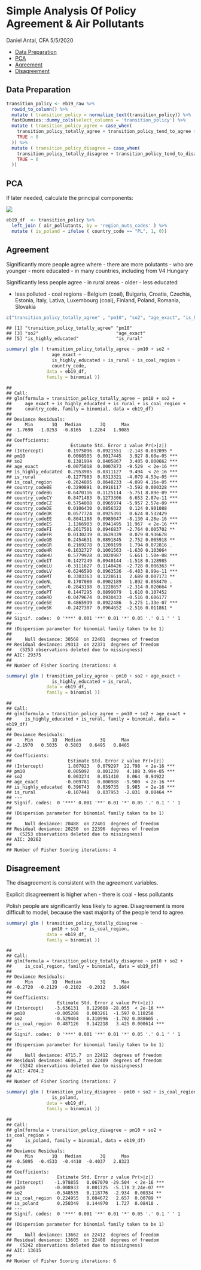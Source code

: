 Simple Analysis Of Policy Agreement & Air Pollutants
================
Daniel Antal, CFA
5/5/2020

  - [Data Preparation](#data-preparation)
  - [PCA](#pca)
  - [Agreement](#agreement)
  - [Disagreement](#disagreement)

## Data Preparation

``` r
transition_policy <- eb19_raw %>%
  rowid_to_column() %>%
  mutate ( transition_policy = normalize_text(transition_policy)) %>%
  fastDummies::dummy_cols(select_columns = 'transition_policy') %>%
  mutate ( transition_policy_agree = case_when(
    transition_policy_totally_agree + transition_policy_tend_to_agree > 0 ~ 1, 
    TRUE ~ 0
  )) %>%
  mutate ( transition_policy_disagree = case_when(
    transition_policy_totally_disagree + transition_policy_tend_to_disagree > 0 ~ 1, 
    TRUE ~ 0
  )) 
```

## PCA

If later needed, calculate the principal components:

![](Transition_policy_polluntants_files/figure-gfm/pca-1.png)<!-- -->

``` r
eb19_df  <- transition_policy %>% 
  left_join ( air_pollutants, by = 'region_nuts_codes' ) %>%
  mutate ( is_poland = ifelse ( country_code == "PL", 1, 0))
```

## Agreement

Significantly more people agree where - there are more polutants - who
are younger - more educated - in many countries, including from V4
Hungary

Significantly less people agree - in rural areas - older - less educated
- less polluted - coal regions - Belgium (coal), Bulgaria, Croatia,
Czechia, Estonia, Italy, Lativa, Luxembourg (coal), Finland, Poland,
Romania, Slovakia

``` r
c("transition_policy_totally_agree" , "pm10", "so2", "age_exact", "is_highly_educated" , "is_rural")
```

    ## [1] "transition_policy_totally_agree" "pm10"                           
    ## [3] "so2"                             "age_exact"                      
    ## [5] "is_highly_educated"              "is_rural"

``` r
summary( glm ( transition_policy_totally_agree ~ pm10 + so2 + 
                 age_exact +
                 is_highly_educated + is_rural + is_coal_region +
                 country_code, 
               data = eb19_df, 
               family = binomial ))
```

    ## 
    ## Call:
    ## glm(formula = transition_policy_totally_agree ~ pm10 + so2 + 
    ##     age_exact + is_highly_educated + is_rural + is_coal_region + 
    ##     country_code, family = binomial, data = eb19_df)
    ## 
    ## Deviance Residuals: 
    ##     Min       1Q   Median       3Q      Max  
    ## -1.7690  -1.0253  -0.8165   1.2264   1.9085  
    ## 
    ## Coefficients:
    ##                      Estimate Std. Error z value Pr(>|z|)    
    ## (Intercept)        -0.1975096  0.0921551  -2.143 0.032095 *  
    ## pm10                0.0068505  0.0017445   3.927 8.60e-05 ***
    ## so2                 0.1381994  0.0405867   3.405 0.000662 ***
    ## age_exact          -0.0075018  0.0007873  -9.529  < 2e-16 ***
    ## is_highly_educated  0.2953905  0.0311127   9.494  < 2e-16 ***
    ## is_rural           -0.1277983  0.0313321  -4.079 4.53e-05 ***
    ## is_coal_region     -0.2624005  0.0640233  -4.099 4.16e-05 ***
    ## country_codeBE     -0.3290891  0.0916117  -3.592 0.000328 ***
    ## country_codeBG     -0.6470116  0.1125114  -5.751 8.89e-09 ***
    ## country_codeCY      0.8471483  0.1273306   6.653 2.87e-11 ***
    ## country_codeCZ     -0.5754008  0.0965974  -5.957 2.57e-09 ***
    ## country_codeDE      0.0106430  0.0856322   0.124 0.901088    
    ## country_codeDK      0.0577724  0.0925391   0.624 0.532429    
    ## country_codeEE     -0.8041188  0.0989047  -8.130 4.28e-16 ***
    ## country_codeES      1.1266903  0.0941495  11.967  < 2e-16 ***
    ## country_codeFI     -0.2617501  0.0946837  -2.764 0.005702 ** 
    ## country_codeFR      0.0130239  0.1639339   0.079 0.936678    
    ## country_codeGB      0.2454631  0.0891845   2.752 0.005918 ** 
    ## country_codeGR      0.2169278  0.1209199   1.794 0.072816 .  
    ## country_codeHR     -0.1632727  0.1001563  -1.630 0.103064    
    ## country_codeHU      0.5779928  0.1020987   5.661 1.50e-08 ***
    ## country_codeIT     -0.1427249  0.0940144  -1.518 0.128985    
    ## country_codeLU     -0.3111627  0.1140426  -2.728 0.006363 ** 
    ## country_codeLV     -0.6246590  0.0963526  -6.483 8.99e-11 ***
    ## country_codeMT      0.3303363  0.1228611   2.689 0.007173 ** 
    ## country_codeNL      0.1707080  0.0902189   1.892 0.058470 .  
    ## country_codePL     -0.2843198  0.1228657  -2.314 0.020664 *  
    ## country_codePT      0.1447295  0.0899079   1.610 0.107452    
    ## country_codeRO     -0.0479674  0.0930433  -0.516 0.606177    
    ## country_codeSE      0.4865939  0.0922486   5.275 1.33e-07 ***
    ## country_codeSK     -0.2427307  0.0964652  -2.516 0.011861 *  
    ## ---
    ## Signif. codes:  0 '***' 0.001 '**' 0.01 '*' 0.05 '.' 0.1 ' ' 1
    ## 
    ## (Dispersion parameter for binomial family taken to be 1)
    ## 
    ##     Null deviance: 30568  on 22401  degrees of freedom
    ## Residual deviance: 29313  on 22371  degrees of freedom
    ##   (5253 observations deleted due to missingness)
    ## AIC: 29375
    ## 
    ## Number of Fisher Scoring iterations: 4

``` r
summary( glm ( transition_policy_agree ~ pm10 + so2 + age_exact +
                 is_highly_educated + is_rural, 
               data = eb19_df, 
               family = binomial ))
```

    ## 
    ## Call:
    ## glm(formula = transition_policy_agree ~ pm10 + so2 + age_exact + 
    ##     is_highly_educated + is_rural, family = binomial, data = eb19_df)
    ## 
    ## Deviance Residuals: 
    ##     Min       1Q   Median       3Q      Max  
    ## -2.1970   0.5035   0.5803   0.6495   0.8465  
    ## 
    ## Coefficients:
    ##                     Estimate Std. Error z value Pr(>|z|)    
    ## (Intercept)         1.807823   0.079297  22.798  < 2e-16 ***
    ## pm10                0.005092   0.001239   4.108 3.99e-05 ***
    ## so2                 0.003274   0.051410   0.064  0.94922    
    ## age_exact          -0.009781   0.000988  -9.900  < 2e-16 ***
    ## is_highly_educated  0.396743   0.039735   9.985  < 2e-16 ***
    ## is_rural           -0.107448   0.037953  -2.831  0.00464 ** 
    ## ---
    ## Signif. codes:  0 '***' 0.001 '**' 0.01 '*' 0.05 '.' 0.1 ' ' 1
    ## 
    ## (Dispersion parameter for binomial family taken to be 1)
    ## 
    ##     Null deviance: 20488  on 22401  degrees of freedom
    ## Residual deviance: 20250  on 22396  degrees of freedom
    ##   (5253 observations deleted due to missingness)
    ## AIC: 20262
    ## 
    ## Number of Fisher Scoring iterations: 4

## Disagreement

The disagreement is consistent with the agreement variables.

Explicit disagreement is higher when - there is coal - less pollutants

Polish people are significantly less likely to agree. Disagreement is
more difficult to model, because the vast majority of the people tend to
agree.

``` r
summary( glm ( transition_policy_totally_disagree ~ 
                 pm10 + so2  + is_coal_region,  
               data = eb19_df,
               family = binomial ))
```

    ## 
    ## Call:
    ## glm(formula = transition_policy_totally_disagree ~ pm10 + so2 + 
    ##     is_coal_region, family = binomial, data = eb19_df)
    ## 
    ## Deviance Residuals: 
    ##     Min       1Q   Median       3Q      Max  
    ## -0.2720  -0.2129  -0.2102  -0.2012   3.1684  
    ## 
    ## Coefficients:
    ##                 Estimate Std. Error z value Pr(>|z|)    
    ## (Intercept)    -3.636131   0.129608 -28.055  < 2e-16 ***
    ## pm10           -0.005208   0.003261  -1.597 0.110258    
    ## so2            -0.529464   0.310996  -1.702 0.088665 .  
    ## is_coal_region  0.487126   0.142218   3.425 0.000614 ***
    ## ---
    ## Signif. codes:  0 '***' 0.001 '**' 0.01 '*' 0.05 '.' 0.1 ' ' 1
    ## 
    ## (Dispersion parameter for binomial family taken to be 1)
    ## 
    ##     Null deviance: 4715.7  on 22412  degrees of freedom
    ## Residual deviance: 4696.2  on 22409  degrees of freedom
    ##   (5242 observations deleted due to missingness)
    ## AIC: 4704.2
    ## 
    ## Number of Fisher Scoring iterations: 7

``` r
summary( glm ( transition_policy_disagree ~ pm10 + so2 + is_coal_region +
                 is_poland, 
               data = eb19_df, 
               family = binomial ))
```

    ## 
    ## Call:
    ## glm(formula = transition_policy_disagree ~ pm10 + so2 + is_coal_region + 
    ##     is_poland, family = binomial, data = eb19_df)
    ## 
    ## Deviance Residuals: 
    ##     Min       1Q   Median       3Q      Max  
    ## -0.5095  -0.4533  -0.4410  -0.4037   2.8323  
    ## 
    ## Coefficients:
    ##                 Estimate Std. Error z value Pr(>|z|)    
    ## (Intercept)    -1.978855   0.067070 -29.504  < 2e-16 ***
    ## pm10           -0.008933   0.001725  -5.178 2.24e-07 ***
    ## so2            -0.348535   0.118776  -2.934  0.00334 ** 
    ## is_coal_region  0.224955   0.084672   2.657  0.00789 ** 
    ## is_poland       0.250349   0.144970   1.727  0.08418 .  
    ## ---
    ## Signif. codes:  0 '***' 0.001 '**' 0.01 '*' 0.05 '.' 0.1 ' ' 1
    ## 
    ## (Dispersion parameter for binomial family taken to be 1)
    ## 
    ##     Null deviance: 13662  on 22412  degrees of freedom
    ## Residual deviance: 13605  on 22408  degrees of freedom
    ##   (5242 observations deleted due to missingness)
    ## AIC: 13615
    ## 
    ## Number of Fisher Scoring iterations: 6
